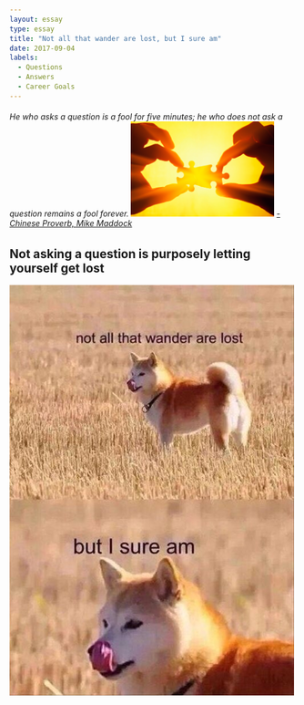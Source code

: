 ```yaml
---
layout: essay
type: essay
title: "Not all that wander are lost, but I sure am"
date: 2017-09-04
labels:
  - Questions
  - Answers
  - Career Goals
---
```

<h6>He who asks a question is a fool for five minutes; he who does not ask a question remains a fool forever. <img src="../images/piece.jpg" width = "50%"> <a href="https://www.forbes.com/sites/mikemaddock/2013/07/09/the-best-question-to-ask-people-who-are-really-smart-so-you-can-learn-from-them/#32dbaa503513">- Chinese Proverb, Mike Maddock</a> </h6>



##  Not asking a question is purposely letting yourself get lost
<img class="ui small left floated image" src="../images/lost.png"> 
